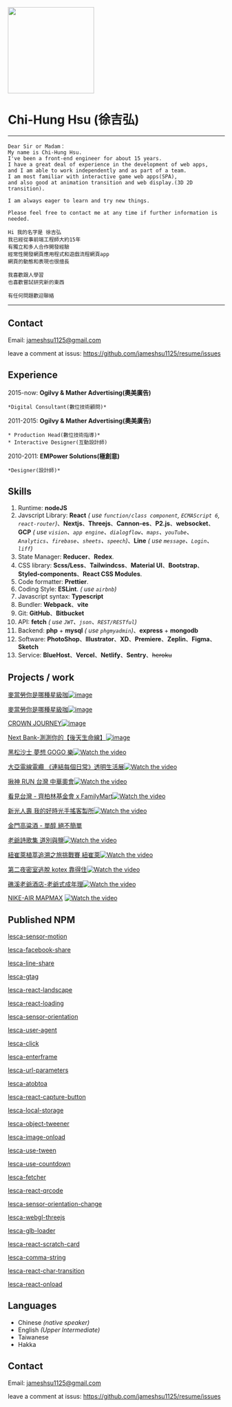 <img src='https://archive.lesca.net/S__10428525.jpg' width='200px'>

# Chi-Hung Hsu (徐吉弘)

---

    Dear Sir or Madam：
    My name is Chi-Hung Hsu.
    I've been a front-end engineer for about 15 years.
    I have a great deal of experience in the development of web apps,
    and I am able to work independently and as part of a team.
    I am most familiar with interactive game web apps(SPA),
    and also good at animation transition and web display.(3D 2D transition).

    I am always eager to learn and try new things.

    Please feel free to contact me at any time if further information is needed.

    Hi 我的名字是 徐吉弘
    我已經從事前端工程師大約15年
    有獨立和多人合作開發經驗
    經常性開發網頁應用程式和遊戲流程網頁app
    網頁的動態和表現也很擅長

    我喜歡跟人學習
    也喜歡嘗試研究新的東西

    有任何問題歡迎聯絡

---

## Contact

Email: jameshsu1125@gmail.com

leave a comment at issus: https://github.com/jameshsu1125/resume/issues

## Experience

2015-now: **Ogilvy & Mather Advertising(奧美廣告)**

    *Digital Consultant(數位技術顧問)*

2011-2015: **Ogilvy & Mather Advertising(奧美廣告)**

    * Production Head(數位技術指導)*
    * Interactive Designer(互動設計師)

2010-2011: **EMPower Solutions(極創意)**

    *Designer(設計師)*

## Skills

1. Runtime: **nodeJS**
2. Javscript Library: **React** _( use `function/class component`, `ECMAScript 6`, `react-router`)_、**Nextjs**、**Threejs**、**Cannon-es**、**P2.js**、**websocket**、**GCP** _( use `vision`、`app engine`、`dialogflow`、`maps`、`youTube`、`Analytics`、`firebase`、`sheets`、`speech`)_、**Line** _( use `message`、`Login`、`liff`)_
3. State Manager: **Reducer**、**Redex**.
4. CSS library: **Scss/Less**、**Tailwindcss**、**Material UI**、**Bootstrap**、**Styled-components**、**React CSS Modules**.
5. Code formatter: **Prettier**.
6. Coding Style: **ESLint**. _( use `airbnb`)_
7. Javascript syntax: **Typescript**
8. Bundler: **Webpack**、**vite**
9. Git: **GitHub**、**Bitbucket**
10. API: **fetch** _( use `JWT`、`json`、`REST/RESTful`)_
11. Backend: **php** + **mysql** _( use `phgmyadmin`)_、**express** + **mongodb**
12. Software: **PhotoShop**、**Illustrator**、**XD**、**Premiere**、**Zeplin**、**Figma**、**Sketch**
13. Service: **BlueHost**、**Vercel**、**Netlify**、**Sentry**、~~heroku~~

## Projects / work

[麥當勞你是哪種星級咖](https://jameshsu1125.github.io/2023-meiji-mushroom-mountain-store/)[![image](https://jameshsu1125.github.io/2023-meiji-mushroom-mountain-store/img/meta-img.jpg)](https://jameshsu1125.github.io/2023-meiji-mushroom-mountain-store/)

[麥當勞你是哪種星級咖](https://jameshsu1125.github.io/2023-mcdonalds-star-metaverse/)[![image](https://jameshsu1125.github.io/2023-mcdonalds-star-metaverse/img/meta-img.jpg)](https://jameshsu1125.github.io/2023-mcdonalds-star-metaverse/)

[CROWN JOURNEY](https://www.toyota.com.tw/event/202303_CROWN/)[![image](https://www.toyota.com.tw/event/202303_CROWN/img/meta-img.jpg)](https://www.toyota.com.tw/event/202303_CROWN/)

[Next Bank-測測你的【後天生命線】](https://jameshsu1125.github.io/2022-next-bank-lifeline/)[![image](https://jameshsu1125.github.io/2022-next-bank-lifeline/img/meta-img.jpg)](https://jameshsu1125.github.io/2022-next-bank-lifeline/)

[黑松沙士 夢想 GOGO 樂](https://jameshsu1125.github.io/2022-heysong-monopoly/)[![Watch the video](https://user-images.githubusercontent.com/70932507/188562143-4e9d8933-4607-46ef-8e61-12e65b7cfb8a.gif)](https://www.youtube.com/watch?v=ZFThI2fUdpo)

[大亞電線電纜 《連結每個日常》透明生活展](https://jameshsu1125.github.io/taya-transparent-living-exhibition/)[![Watch the video](https://user-images.githubusercontent.com/70932507/188562541-97bbcb81-7e80-4771-80c4-f8288c3fb565.gif)](https://www.youtube.com/watch?v=qKQAx3J3g_Y)

[揪神 RUN 台灣 中華奧會](https://ctoc-app.netlify.app/)[![Watch the video](https://user-images.githubusercontent.com/70932507/187898459-caca63ab-4bfe-4f34-b97a-cd49c4c1b862.gif)](https://www.youtube.com/watch?v=YvGLtl8EYHA)

[看見台灣 - 齊柏林基金會 x FamilyMart](https://jameshsu1125.github.io/2021-familyMart-see-taiwan/)[![Watch the video](https://user-images.githubusercontent.com/70932507/187881321-e00008cb-5f0a-4408-9735-f5068ad0f165.gif)](https://www.youtube.com/watch?v=wQAjGIjKjm4)

[新光人壽 我的好時光手搖客製所](https://jameshsu1125.github.io/2021-skl-shake-tea/)[![Watch the video](https://user-images.githubusercontent.com/70932507/187847392-ae09e7fc-25a7-4ff1-aca5-d43dafbebdce.gif)](https://www.youtube.com/watch?v=HdOQgFlrDaE)

[金門高粱酒 - 單醇 絕不簡單](https://jameshsu1125.github.io/2020-kkl-build-your-bar-now/)

[老爺詩歌集 道別與鹽](https://jameshsu1125.github.io/2021-hotel-royal-chiaohsi-poetry-festival/)[![Watch the video](https://user-images.githubusercontent.com/70932507/187836024-7fb41a6d-60c7-4fc8-ba33-8491a9cfd897.gif)](https://www.youtube.com/watch?v=oLaL8tv4Lcg)

[紐崔萊植萃追溯之旅挑戰賽 紐崔萊](https://jameshsu1125.github.io/2019-nutrilite-traceability/)[![Watch the video](https://user-images.githubusercontent.com/70932507/187405015-22664c49-fb0f-4d05-92ae-1883c8944ac0.gif)](https://www.youtube.com/watch?v=V5M8tq9fNhM)

[第二夜密室逃脫 kotex 靠得住](https://jameshsu1125.github.io/2018-kotex-room-escape/)[![Watch the video](https://user-images.githubusercontent.com/70932507/187350243-9286732f-6cef-4caa-9ded-78099a17c4e4.gif)](https://www.youtube.com/watch?v=NE4LzqDkqQI)

[礁溪老爺酒店-老爺式成年理](https://jameshsu1125.github.io/2018-chiaohsi-grownupknows/)[![Watch the video](https://user-images.githubusercontent.com/70932507/186879693-ea79857c-c092-49c0-890d-e2c379d26190.gif)](https://www.youtube.com/watch?v=gluysggsc6U)

[NIKE-AIR MAPMAX](https://jameshsu1125.github.io/2017-air-maxtape/) [![Watch the video](https://user-images.githubusercontent.com/70932507/186648334-c5f97330-6315-4e39-8431-76f954fc8f29.gif)](https://www.youtube.com/watch?v=Ct9OpA0q8eo)

## Published NPM

[lesca-sensor-motion](https://www.npmjs.com/package/lesca-sensor-motion)

[lesca-facebook-share](https://www.npmjs.com/package/lesca-facebook-share)

[lesca-line-share](https://www.npmjs.com/package/lesca-line-share)

[lesca-gtag](https://www.npmjs.com/package/lesca-gtag)

[lesca-react-landscape](https://www.npmjs.com/package/lesca-react-landscape)

[lesca-react-loading](https://www.npmjs.com/package/lesca-react-loading)

[lesca-sensor-orientation](https://www.npmjs.com/package/lesca-sensor-orientation)

[lesca-user-agent](https://www.npmjs.com/package/lesca-user-agent)

[lesca-click](https://www.npmjs.com/package/lesca-click)

[lesca-enterframe](https://www.npmjs.com/package/lesca-enterframe)

[lesca-url-parameters](https://www.npmjs.com/package/lesca-url-parameters)

[lesca-atobtoa](https://www.npmjs.com/package/lesca-atobtoa)

[lesca-react-capture-button](https://www.npmjs.com/package/lesca-react-capture-button)

[lesca-local-storage](https://www.npmjs.com/package/lesca-local-storage)

[lesca-object-tweener](https://www.npmjs.com/package/lesca-object-tweener)

[lesca-image-onload](https://www.npmjs.com/package/lesca-image-onload)

[lesca-use-tween](https://www.npmjs.com/package/lesca-use-tween)

[lesca-use-countdown](https://www.npmjs.com/package/lesca-use-countdown)

[lesca-fetcher](https://www.npmjs.com/package/lesca-fetcher)

[lesca-react-qrcode](https://www.npmjs.com/package/lesca-react-qrcode)

[lesca-sensor-orientation-change](https://www.npmjs.com/package/lesca-sensor-orientation-change)

[lesca-webgl-threejs](https://www.npmjs.com/package/lesca-webgl-threejs)

[lesca-glb-loader](https://www.npmjs.com/package/lesca-glb-loader)

[lesca-react-scratch-card](https://www.npmjs.com/package/lesca-react-scratch-card)

[lesca-comma-string](https://www.npmjs.com/package/lesca-comma-string)

[lesca-react-char-transition](https://www.npmjs.com/package/lesca-react-char-transition)

[lesca-react-onload](https://www.npmjs.com/package/lesca-react-onload?activeTab=readme)

## Languages

- Chinese _(native speaker)_
- English _(Upper Intermediate)_
- Taiwanese
- Hakka

## Contact

Email: jameshsu1125@gmail.com

leave a comment at issus: https://github.com/jameshsu1125/resume/issues
